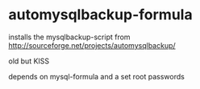 # automysqlbackup-formula


installs the mysqlbackup-script from 
http://sourceforge.net/projects/automysqlbackup/

old but KISS

depends on mysql-formula and a set root passwords